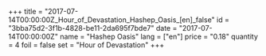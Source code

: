 +++
title = "2017-07-14T00:00:00Z_Hour_of_Devastation_Hashep_Oasis_[en]_false"
id = "3bba75d2-3f1b-4828-be11-2da695f7bde7"
date = "2017-07-14T00:00:00Z"
name = "Hashep Oasis"
lang = ["en"]
price = "0.18"
quantity = 4
foil = false
set = "Hour of Devastation"
+++
